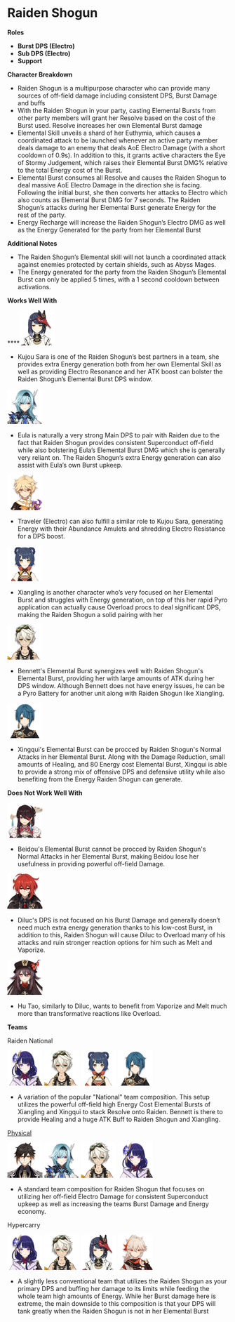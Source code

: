 # Raiden Shogun

**Roles**

* **Burst DPS \(Electro\)**
* **Sub DPS \(Electro\)**
* **Support**

**Character Breakdown**

* Raiden Shogun is a multipurpose character who can provide many sources of off-field damage including consistent DPS, Burst Damage and buffs
* With the Raiden Shogun in your party, casting Elemental Bursts from other party members will grant her Resolve based on the cost of the Burst used. Resolve increases her own Elemental Burst damage
* Elemental Skill unveils a shard of her Euthymia, which causes a coordinated attack to be launched whenever an active party member deals damage to an enemy that deals AoE Electro Damage \(with a short cooldown of 0.9s\). In addition to this, it grants active characters the Eye of Stormy Judgement, which raises their Elemental Burst DMG% relative to the total Energy cost of the Burst.
* Elemental Burst consumes all Resolve and causes the Raiden Shogun to deal massive AoE Electro Damage in the direction she is facing. Following the initial burst, she then converts her attacks to Electro which also counts as Elemental Burst DMG for 7 seconds. The Raiden Shogun’s attacks during her Elemental Burst generate Energy for the rest of the party.
* Energy Recharge will increase the Raiden Shogun’s Electro DMG as well as the Energy Generated for the party from her Elemental Burst

**Additional Notes**

* The Raiden Shogun’s Elemental skill will not launch a coordinated attack against enemies protected by certain shields, such as Abyss Mages.
* The Energy generated for the party from the Raiden Shogun’s Elemental Burst can only be applied 5 times, with a 1 second cooldown between activations.

**Works Well With**

 ****![](../../.gitbook/assets/ui_avataricon_sara.png) 

* Kujou Sara is one of the Raiden Shogun’s best partners in a team, she provides extra Energy generation both from her own Elemental Skill as well as providing Electro Resonance and her ATK boost can bolster the Raiden Shogun’s Elemental Burst DPS window.

 ![](../../.gitbook/assets/ui_avataricon_eula.png) 

* Eula is naturally a very strong Main DPS to pair with Raiden due to the fact that Raiden Shogun provides consistent Superconduct off-field while also bolstering Eula’s Elemental Burst DMG which she is generally very reliant on. The Raiden Shogun’s extra Energy generation can also assist with Eula’s own Burst upkeep.

 ![](../../.gitbook/assets/ui_avataricon_aether_electro.png) 

* Traveler \(Electro\) can also fulfill a similar role to Kujou Sara, generating Energy with their Abundance Amulets and shredding Electro Resistance for a DPS boost.

 ![](../../.gitbook/assets/ui_avataricon_xiangling.png) 

* Xiangling is another character who’s very focused on her Elemental Burst and struggles with Energy generation, on top of this her rapid Pyro application can actually cause Overload procs to deal significant DPS, making the Raiden Shogun a solid pairing with her

![](../../.gitbook/assets/ui_avataricon_bennett.png) 

* Bennett's Elemental Burst synergizes well with Raiden Shogun's Elemental Burst, providing her with large amounts of ATK during her DPS window. Although Bennett does not have energy issues, he can be a Pyro Battery for another unit along with Raiden Shogun like Xiangling.

![](../../.gitbook/assets/ui_avataricon_xingqiu.png) 

* Xingqui's Elemental Burst can be procced by Raiden Shogun's Normal Attacks in her Elemental Burst. Along with the Damage Reduction, small amounts of Healing, and 80 Energy cost Elemental Burst, Xingqui is able to provide a strong mix of offensive DPS and defensive utility while also benefiting from the Energy Raiden Shogun can generate. 

**Does Not Work Well With**

![](../../.gitbook/assets/ui_avataricon_beidou.png) 

* Beidou's Elemental Burst cannot be procced by Raiden Shogun's Normal Attacks in her Elemental Burst, making Beidou lose her usefulness in providing powerful off-field Damage. 

![](../../.gitbook/assets/ui_avataricon_diluc.png) 

* Diluc's DPS is not focused on his Burst Damage and generally doesn’t need much extra energy generation thanks to his low-cost Burst, in addition to this, Raiden Shogun will cause Diluc to Overload many of his attacks and ruin stronger reaction options for him such as Melt and Vaporize.

![](../../.gitbook/assets/ui_avataricon_hutao.png)

* Hu Tao, similarly to Diluc, wants to benefit from Vaporize and Melt much more than transformative reactions like Overload. 

**Teams**

Raiden National

![](../../.gitbook/assets/ui_avataricon_shougun.png) ![](../../.gitbook/assets/ui_avataricon_bennett.png) ![](../../.gitbook/assets/ui_avataricon_xiangling.png) ![](../../.gitbook/assets/ui_avataricon_xingqiu.png) 

* A variation of the popular "National" team composition. This setup utilizes the powerful off-field high Energy Cost Elemental Bursts of Xiangling and Xingqui to stack Resolve onto Raiden. Bennett is there to provide Healing and a huge ATK Buff to Raiden Shogun and Xiangling.

[Physical](../../teams/physical.md)

![](../../.gitbook/assets/ui_avataricon_zhongli.png) ![](../../.gitbook/assets/ui_avataricon_eula.png) ![](../../.gitbook/assets/ui_avataricon_bennett.png) ![](../../.gitbook/assets/ui_avataricon_shougun.png) 

* A standard team composition for Raiden Shogun that focuses on utilizing her off-field Electro Damage for consistent Superconduct upkeep as well as increasing the teams Burst Damage and Energy economy.

Hypercarry

![](../../.gitbook/assets/ui_avataricon_shougun.png) ![](../../.gitbook/assets/ui_avataricon_bennett.png) ![](../../.gitbook/assets/ui_avataricon_sara.png) ![](../../.gitbook/assets/ui_avataricon_kazuha.png) 

* A slightly less conventional team that utilizes the Raiden Shogun as your primary DPS and buffing her damage to its limits while feeding the whole team high amounts of Energy. While her Burst damage here is extreme, the main downside to this composition is that your DPS will tank greatly when the Raiden Shogun is not in her Elemental Burst


